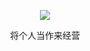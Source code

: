 <p align="center">
  <a href="https://github.com/heyingjie">
    <img src="https://github-readme-stats.vercel.app/api?username=heyingjie&count_private=true&show_icons=true&hide=contribs&include_all_commits=true&theme=vue" />
  </a>
</p>


<p align="center">将个人当作来经营</p>
